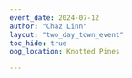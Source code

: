 ```yaml
---
event_date: 2024-07-12
author: "Chaz Linn"
layout: "two_day_town_event"
toc_hide: true
oog_location: Knotted Pines

---
```


